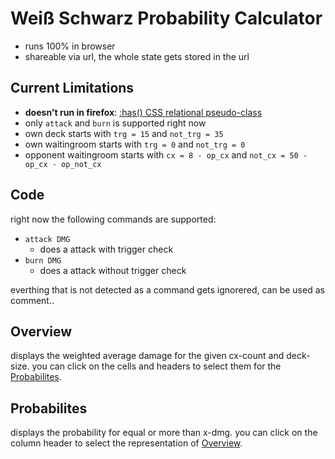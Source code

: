 # Weiß Schwarz Probability Calculator

* runs 100% in browser
* shareable via url, the whole state gets stored in the url

## Current Limitations

* **doesn't run in firefox**: [:has() CSS relational pseudo-class](https://caniuse.com/css-has)
* only `attack` and `burn` is supported right now
* own deck starts with `trg = 15` and `not_trg = 35`
* own waitingroom starts with `trg = 0` and `not_trg = 0`
* opponent waitingroom starts with `cx = 8 - op_cx` and `not_cx = 50 - op_cx - op_not_cx`

## Code

right now the following commands are supported:

* `attack DMG`
    * does a attack with trigger check
* `burn DMG`
    * does a attack without trigger check

everthing that is not detected as a command gets ignorered, can be used as comment..

## Overview

displays the weighted average damage for the given cx-count and deck-size.
you can click on the cells and headers to select them for the [Probabilites](#probabilites).

## Probabilites

displays the probability for equal or more than x-dmg.
you can click on the column header to select the representation of [Overview](#overview).
